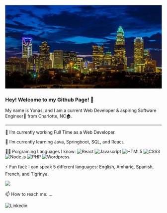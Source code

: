 <img src="yonasbanner.jpeg" alt="Yonas' banner" />

### Hey! Welcome to my Github Page! 👋

My name is Yonas, and I am a current Web Developer & aspiring Software Engineer🤞 from Charlotte, NC🏠.

-----

🔭 I’m currently working Full Time as a Web Developer.

🌱 I’m currently learning Java, Springboot, SQL, and React.

👨‍💻 Porgraming Languages I know:
<img alt="React" src="https://img.shields.io/badge/React-61DAFB?logo=react&logoColor=white&style=for-the-badge" />
<img alt="Javascript" src="https://img.shields.io/badge/JavaScript-F7DF1E?logo=javascript&logoColor=black&style=for-the-badge" />
<img alt="HTML5" src="https://img.shields.io/badge/html-E34F26?logo=html5&logoColor=black&style=for-the-badge" />
<img alt="CSS3" src="https://img.shields.io/badge/css3-1572B6?logo=css3&logoColor=black&style=for-the-badge" />
<img alt="Node.js" src="https://img.shields.io/badge/node.js-339933?logo=node.js&logoColor=black&style=for-the-badge" />
<img alt="PHP" src="https://img.shields.io/badge/PHP-777BB4?logo=PHP&logoColor=black&style=for-the-badge" />
<img alt="Wordpress" src="https://img.shields.io/badge/Wordpress-21759B?logo=Wordpress&logoColor=black&style=for-the-badge" />
  
⚡ Fun fact: I can speak 5 different languages: English, Amharic, Spanish, French, and Tigrinya.

<img src="[(https://github-readme-stats.vercel.app/api/top-langs/?username=ybyonas1&layout=compact)]" />

📫 How to reach me: ...

<img alt="Linkedin" src="https://img.shields.io/badge/Linkedin-0A66C2?logo=Linkedins&logoColor=black&style=for-the-badge" href="https://www.linkedin.com/in/ybyonas1/" />

<!--
**Ybyonas1/ybyonas1** is a ✨ _special_ ✨ repository because its `README.md` (this file) appears on your GitHub profile.

Here are some ideas to get you started:

- 🔭 I’m currently working Full Time as a Web Developer.
- 🌱 I’m currently learning Java, Springboot, SQL, and React.
- 👯 I’m looking to collaborate on ...
- 🤔 I’m looking for help with ...
- 💬 Ask me about ...
- 📫 How to reach me: ...
- 😄 Pronouns: ...
- ⚡ Fun fact: I can speak 5 different languages: English, Amharic, Spanish, French, and Tigrinya 
-->
